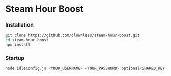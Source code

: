 # Steam Hour Boost

### Installation
```bash
git clone https://github.com/clownless/steam-hour-boost.git
cd steam-hour-boost
npm install
```

### Startup
```bash
node idleConfig.js <YOUR_USERNAME> <YOUR_PASSWORD> optional<SHARED_KEY> optional<GAME_IDS>
```
